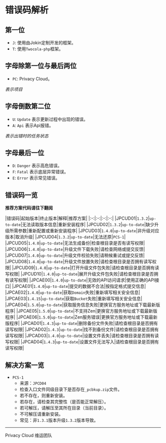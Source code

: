 # 错误码解析

## 第一位

- `J`: 使用由Jokin定制开发的框架。
- `T`: 使用`Twocola-php`框架。

## 字母除第一位与最后两位

- `PC`: Privacy Cloud。

*表示项目*

## 字母倒数第二位

- `U`: `Update` 表示更新过程中出现的错误。
- `A`: `Api` 表示Api报错。

*表示出错时的任务状态*

## 字母最后一位

- `D`: `Danger` 表示高危错误。
- `F`: `Fatal` 表示底层异常错误。
- `E`: `Error` 表示常见错误。

## 错误码一览

**推荐方案代码请往下翻阅**

|错误码|起始版本|终止版本|解释|推荐方案|
|:-:|:-:|:-:|:-:|
|JPCUD01|`1.3.2`|`up-to-date`|无法读取版本信息|重新安装程序|
|JPCUD02|`1.3.2`|`up-to-date`|缺少升级所需参数|重新配置或重新安装程序|
|JPCUD03|`1.4.0`|`up-to-date`|非升级对应版本|取消升级|
|JPCUD04|`1.3.2`|`up-to-date`|无法还原|`PCS-1`|
|JPCUD05|`1.4.0`|`up-to-date`|无法生成备份|检查根目录是否有读写权限|
|JPCUD06|`1.4.0`|`up-to-date`|升级文件下载失败|请检查网络或提交反馈|
|JPCUD07|`1.4.0`|`up-to-date`|升级文件校验失败|请稍候重试或提交反馈|
|JPCUD08|`1.4.0`|`up-to-date`|升级文件放置失败|请检查根目录是否拥有读写权限|
|JPCUD09|`1.4.0`|`up-to-date`|打开升级文件包失败|请检查根目录是否拥有读写权限|
|JPCUD10|`1.4.0`|`up-to-date`|展开升级文件包失败|请检查根目录是否拥有读写权限|
|JPCAE00|`1.4.0`|`up-to-date`|无效的API访问请求|使用正确的API接口|
|JPCAE01|`1.4.0`|`up-to-date`|提交的数据不合法|按指定格式提交信息|
|JPCAE02|`1.4.0`|`up-to-date`|获取`Domain`失败|重新填写相关安全信息|
|JPCAE03|`1.4.15`|`up-to-date`|获取`Bucket`失败|重新填写相关安全信息|
|JPCAE04|`1.5.0`|`up-to-date`|获取服务信息失败|更换官方服务地址或下载最新版程序|
|JPCAE05|`1.5.0`|`up-to-date`|不支持Zen|更换官方服务地址或下载最新版程序|
|JPCAE06|`1.5.0`|`up-to-date`|Zen服务错误|更换官方服务地址或下载最新版程序|
|JPCAD01|`1.4.3`|`up-to-date`|删除备份文件失败|请检查根目录是否拥有读写权限|
|JPCAD02|`1.4.3`|`up-to-date`|找不到备份文件|请检查根目录是否拥有读写权限|
|JPCAD03|`1.4.0`|`up-to-date`|设置文件丢失|请检查根目录是否拥有读写权限|
|JPCAD04|`1.4.3`|`up-to-date`|设置文件无法写入|请检查根目录是否拥有读写权限|

## 解决方案一览

- `PCS-1`
  - 来源：`JPCD04`
  - 检查入口文件同级目录下是否存在`_pcbkup.zip`文件。
  - 若不存在，则重新安装。
  - 若存在，请检查其完整性（是否能正常解压）。
  - 若可解压，请解压至其所在目录（当前目录）。
  - 不可解压请重新安装。
  - 常见：非`1.3.1`版本升级`1.3.2`版本导致。

---

Privacy Cloud 维运团队
